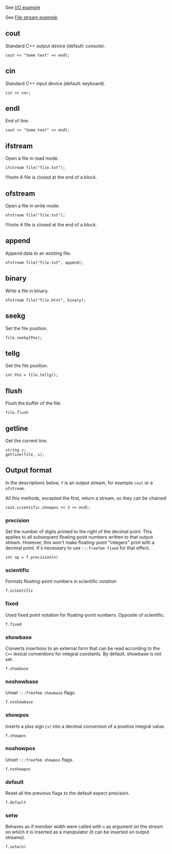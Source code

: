 See [I/O example](../example/#i/o)

See [File stream example](../examples/file-stream).

## cout
Standard C++ output device (default: console).

```freefem
cout << "Some text" << endl;
```

## cin
Standard C++ input device (default: keyboard).

```freefem
cin >> var;
```

## endl

End of line.

```freefem
cout << "Some text" << endl;
```

## ifstream
Open a file in read mode.
```freefem
ifstream file("file.txt");
```

!!!note
	A file is closed at the end of a block.

## ofstream
Open a file in write mode.
```freefem
ofstream file("file.txt");
```

!!!note
	A file is closed at the end of a block.

## append
Append data to an existing file.
```freefem
ofstream file("file.txt", append);
```

## binary
Write a file in binary.
```freefem
ofstream file("file.btxt", binary);
```

## seekg
Set the file position.
```freefem
file.seekg(Pos);
```

## tellg
Get the file position.
```freefem
int Pos = file.tellg();
```

## flush
Flush the buffer of the file.
```freefem
file.flush
```

## getline
Get the current line.
```freefem
string s;
getline(file, s);
```

## Output format

In the descriptions below, `f` is an output stream, for example `cout` or a `ofstream`.

All this methods, excepted the first, return a stream, so they can be chained:
```freefem
cout.scientific.showpos << 3 << endl;
```

### precision

Set the number of digits printed to the right of the decimal point. This applies to all subsequent floating point numbers written to that output stream. However, this won't make floating-point "integers" print with a decimal point. It's necessary to use `:::freefem fixed` for that effect.

```freefem
int np = f.precision(n)
```

### scientific

Formats floating-point numbers in scientific notation

```freefem
f.scientific
```

### fixed

Used fixed point notation for floating-point numbers. Opposite of scientific.

```freefem
f.fixed
```

### showbase

Converts insertions to an external form that can be read according to the `C++` lexical conventions for integral constants. By default, showbase is not set.

```freefem
f.showbase
```

### noshowbase

Unset `:::freefem showbase` flags.

```freefem
f.noshowbase
```

### showpos

Inserts a plus sign (+) into a decimal conversion of a positive integral value.

```freefem
f.showpos
```

### noshowpos

Unset `:::freefem showpos` flags.

```freefem
f.noshowpos
```

### default

Reset all the previous flags to the default expect precision.

```freefem
f.default
```

### setw

Behaves as if member width were called with `n` as argument on the stream on which it is inserted as a manipulator (it can be inserted on output streams).

```freefem
f.setw(n)
```
